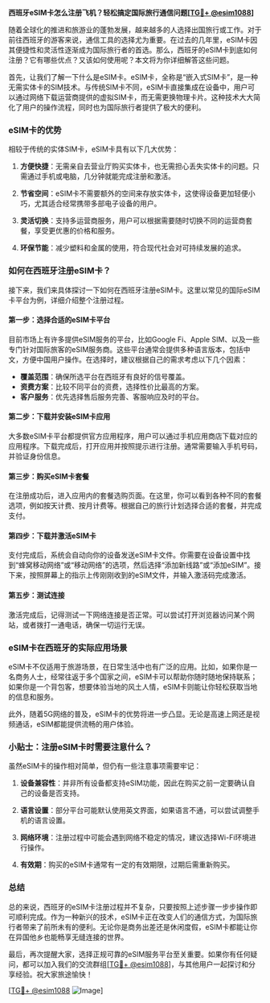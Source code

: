 **西班牙eSIM卡怎么注册飞机？轻松搞定国际旅行通信问题[[TG💪+ @esim1088](https://t.me/s/esim1088)]**

随着全球化的推进和旅游业的蓬勃发展，越来越多的人选择出国旅行或工作。对于前往西班牙的游客来说，通信工具的选择尤为重要。在过去的几年里，eSIM卡因其便捷性和灵活性逐渐成为国际旅行者的首选。那么，西班牙的eSIM卡到底如何注册？它有哪些优点？又该如何使用呢？本文将为你详细解答这些问题。

首先，让我们了解一下什么是eSIM卡。eSIM卡，全称是“嵌入式SIM卡”，是一种无需实体卡的SIM技术。与传统SIM卡不同，eSIM卡直接集成在设备中，用户可以通过网络下载运营商提供的虚拟SIM卡，而无需更换物理卡片。这种技术大大简化了用户的操作流程，同时也为国际旅行者提供了极大的便利。

### eSIM卡的优势

相较于传统的实体SIM卡，eSIM卡具有以下几大优势：

1. **方便快捷**：无需亲自去营业厅购买实体卡，也无需担心丢失实体卡的问题。只需通过手机或电脑，几分钟就能完成注册和激活。
   
2. **节省空间**：eSIM卡不需要额外的空间来存放实体卡，这使得设备更加轻便小巧，尤其适合经常携带多部电子设备的用户。

3. **灵活切换**：支持多运营商服务，用户可以根据需要随时切换不同的运营商套餐，享受更优惠的价格和服务。

4. **环保节能**：减少塑料和金属的使用，符合现代社会对可持续发展的追求。

### 如何在西班牙注册eSIM卡？

接下来，我们来具体探讨一下如何在西班牙注册eSIM卡。这里以常见的国际eSIM卡平台为例，详细介绍整个注册过程。

#### 第一步：选择合适的eSIM卡平台

目前市场上有许多提供eSIM服务的平台，比如Google Fi、Apple SIM、以及一些专门针对国际旅客的eSIM服务商。这些平台通常会提供多种语言版本，包括中文，方便中国用户操作。在选择时，建议根据自己的需求考虑以下几个因素：

- **覆盖范围**：确保所选平台在西班牙有良好的信号覆盖。
- **资费方案**：比较不同平台的资费，选择性价比最高的方案。
- **客户服务**：优先选择售后服务完善、客服响应及时的平台。

#### 第二步：下载并安装eSIM卡应用

大多数eSIM卡平台都提供官方应用程序，用户可以通过手机应用商店下载对应的应用程序。下载完成后，打开应用并按照提示进行注册。通常需要输入手机号码，并验证身份信息。

#### 第三步：购买eSIM卡套餐

在注册成功后，进入应用内的套餐选购页面。在这里，你可以看到各种不同的套餐选项，例如按天计费、按月计费等。根据自己的旅行计划选择合适的套餐，并完成支付。

#### 第四步：下载并激活eSIM卡

支付完成后，系统会自动向你的设备发送eSIM卡文件。你需要在设备设置中找到“蜂窝移动网络”或“移动网络”的选项，然后选择“添加新线路”或“添加eSIM”。接下来，按照屏幕上的指示上传刚刚收到的eSIM文件，并输入激活码完成激活。

#### 第五步：测试连接

激活完成后，记得测试一下网络连接是否正常。可以尝试打开浏览器访问某个网站，或者拨打一通电话，确保一切运行无误。

### eSIM卡在西班牙的实际应用场景

eSIM卡不仅适用于旅游场景，在日常生活中也有广泛的应用。比如，如果你是一名商务人士，经常往返于多个国家之间，eSIM卡可以帮助你随时随地保持联系；如果你是一个背包客，想要体验当地的风土人情，eSIM卡则能让你轻松获取当地的信息和服务。

此外，随着5G网络的普及，eSIM卡的优势将进一步凸显。无论是高速上网还是视频通话，eSIM都能提供流畅的用户体验。

### 小贴士：注册eSIM卡时需要注意什么？

虽然eSIM卡的操作相对简单，但仍有一些注意事项需要牢记：

1. **设备兼容性**：并非所有设备都支持eSIM功能，因此在购买之前一定要确认自己的设备是否支持。
   
2. **语言设置**：部分平台可能默认使用英文界面，如果语言不通，可以尝试调整手机的语言设置。

3. **网络环境**：注册过程中可能会遇到网络不稳定的情况，建议选择Wi-Fi环境进行操作。

4. **有效期**：购买的eSIM卡通常有一定的有效期限，过期后需重新购买。

### 总结

总的来说，西班牙的eSIM卡注册过程并不复杂，只要按照上述步骤一步步操作即可顺利完成。作为一种新兴的技术，eSIM卡正在改变人们的通信方式，为国际旅行者带来了前所未有的便利。无论你是商务出差还是休闲度假，eSIM卡都能让你在异国他乡也能畅享无缝连接的世界。

最后，再次提醒大家，选择正规可靠的eSIM服务平台至关重要。如果你有任何疑问，都可以加入我们的交流群组[[TG💪+ @esim1088](https://t.me/s/esim1088)]，与其他用户一起探讨和分享经验。祝大家旅途愉快！

[[TG💪+ @esim1088](https://t.me/s/esim1088) ![Image](https://i.postimg.cc/4NQfJmqS/Snipaste-2025-05-13-00-14-12.png)]